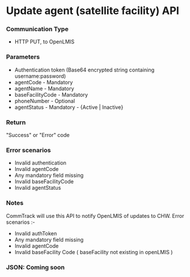 # Update agent (satellite facility) API

### Communication Type

- HTTP PUT, to OpenLMIS

### Parameters

- Authentication token (Base64 encrypted string containing username:password)
- agentCode - Mandatory
- agentName - Mandatory
- baseFacilityCode - Mandatory
- phoneNumber - Optional  
- agentStatus - Mandatory - {Active | Inactive}

### Return

"Success" or "Error" code

### Error scenarios

- Invalid authentication
- Invalid agentCode
- Any mandatory field missing
- Invalid baseFacilityCode
- Invalid agentStatus

### Notes

CommTrack will use this API to notify OpenLMIS of updates to CHW.
Error scenarios :-
- Invalid authToken
-  Any mandatory field missing
-  Invalid agentCode
-  Invalid baseFacility Code ( baseFacility not existing in openLMIS ) 

### JSON: Coming soon
